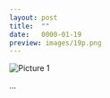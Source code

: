 ```yaml
---
layout: post
title:  ""
date:   0000-01-19
preview: images/19p.png
---
```


![Picture 1]({{site.baseurl}}/images/19.png?auto=yes)

...